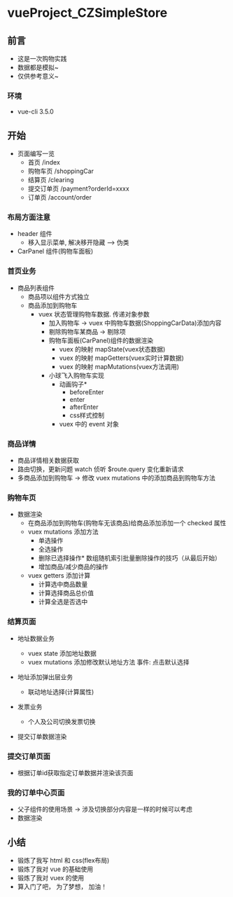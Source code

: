 # vueProject_CZSimpleStore

## 前言
- 这是一次购物实践
- 数据都是模拟~
- 仅供参考意义~

### 环境
- vue-cli 3.5.0

## 开始
- 页面编写一览
    + 首页          /index
    + 购物车页      /shoppingCar
    + 结算页        /clearing
    + 提交订单页    /payment?orderId=xxxx
    + 订单页        /account/order


### 布局方面注意
- header 组件
    + 移入显示菜单, 解决移开隐藏 --> 伪类
- CarPanel 组件(购物车面板) 



### 首页业务
- 商品列表组件
    + 商品项以组件方式独立
    + 商品添加到购物车
        + vuex 状态管理购物车数据. 传递对象参数
            + 加入购物车  -> vuex 中购物车数据(ShoppingCarData)添加内容
            + 剔除购物车某商品 -> 剔除项
            + 购物车面板(CarPanel)组件的数据渲染
                + vuex 的映射 mapState(vuex状态数据)  
                + vuex 的映射 mapGetters(vuex实时计算数据)
                + vuex 的映射 mapMutations(vuex方法调用)
            + 小球飞入购物车实现
                + 动画钩子*
                    + beforeEnter
                    + enter
                    + afterEnter
                    + css样式控制
                + vuex 中的 event 对象

### 商品详情
- 商品详情相关数据获取
- 路由切换，更新问题 watch 侦听 $route.query 变化重新请求
- 多商品添加到购物车 -> 修改 vuex mutations 中的添加商品到购物车方法

### 购物车页
- 数据渲染
    + 在商品添加到购物车(购物车无该商品)给商品添加添加一个 checked 属性
    + vuex mutations 添加方法
        +   单选操作
        +   全选操作
        +   删除已选择操作*  数组随机索引批量删除操作的技巧（从最后开始）
        +   增加商品/减少商品的操作
    + vuex getters 添加计算
        +   计算选中商品数量
        +   计算选择商品总价值
        +   计算全选是否选中

### 结算页面
- 地址数据业务
    + vuex state 添加地址数据
    + vuex mutations 添加修改默认地址方法 事件: 点击默认选择
- 地址添加弹出层业务
    + 联动地址选择(计算属性)

- 发票业务
    + 个人及公司切换发票切换
- 提交订单数据渲染

### 提交订单页面
- 根据订单id获取指定订单数据并渲染该页面

### 我的订单中心页面
- 父子组件的使用场景 -> 涉及切换部分内容是一样的时候可以考虑
- 数据渲染



## 小结
- 锻炼了我写 html 和 css(flex布局)
- 锻炼了我对 vue 的基础使用
- 锻炼了我对 vuex 的使用
- 算入门了吧， 为了梦想， 加油！